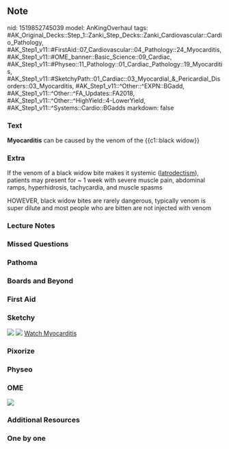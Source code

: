 ## Note
nid: 1519852745039
model: AnKingOverhaul
tags: #AK_Original_Decks::Step_1::Zanki_Step_Decks::Zanki_Cardiovascular::Cardio_Pathology, #AK_Step1_v11::#FirstAid::07_Cardiovascular::04_Pathology::24_Myocarditis, #AK_Step1_v11::#OME_banner::Basic_Science::09_Cardiac, #AK_Step1_v11::#Physeo::11_Pathology::01_Cardiac_Pathology::19_Myocarditis, #AK_Step1_v11::#SketchyPath::01_Cardiac::03_Myocardial_&_Pericardial_Disorders::03_Myocarditis, #AK_Step1_v11::^Other::^EXPN::BGadd, #AK_Step1_v11::^Other::^FA_Updates::FA2018, #AK_Step1_v11::^Other::^HighYield::4-LowerYield, #AK_Step1_v11::^Systems::Cardio::BGadds
markdown: false

### Text
<b>Myocarditis</b> can be caused by the venom of the {{c1::black
widow}}

### Extra
If the venom of a black widow bite makes it systemic
(<u>latrodectism</u>), patients may present for ~ 1 week with
severe muscle pain, abdominal ramps, hyperhidrosis, tachycardia,
and muscle spasms
<div>
  HOWEVER, black widow bites are rarely dangerous, typically venom
  is super dilute and most people who are bitten are not injected
  with venom
</div>

### Lecture Notes


### Missed Questions


### Pathoma


### Boards and Beyond


### First Aid


### Sketchy
<img src=
"SketchyMedical%202019-12-18%2018-32-38_1566160514431.jpg">
<img src="zOVerall%20picture%20(1)_1566160514431.jpg"> <a href=
"https://dashboard.sketchy.com/study/medical/courses/medical-pathophysiology/units/medical-pathophysiology-cardiac/videos/medical-pathophysiology-cardiac-myocardial-and-pericardial-disorders-myocarditis?utm_source=anki&utm_medium=partnership&utm_campaign=february_update&utm_content=medical">
Watch Myocarditis</a>

### Pixorize


### Physeo


### OME
<div class="ome-widget">
  <a href="https://onlinemeded.org/spa/cardiac?ref=anki"><img src=
  "_OME_AnkiFlashcards_Topic_1.png"></a>
</div>

### Additional Resources


### One by one

